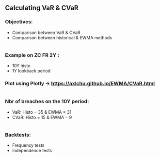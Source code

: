 ## Calculating VaR & CVaR

### Objectives:
- Comparison between VaR & CVaR
- Comparison between historical & EWMA methods

#
### Example on ZC FR 2Y : 
- 10Y histo
- 1Y lookback period

### Plot using Plotly -> https://axlchu.github.io/EWMA/CVaR.html

#
### Nbr of breaches on the 10Y period:
- VaR: Histo = 35 & EWMA = 31
- CVaR: Histo = 15 & EWMA = 9
        
#
### Backtests:
- Frequency tests
- Independence tests
